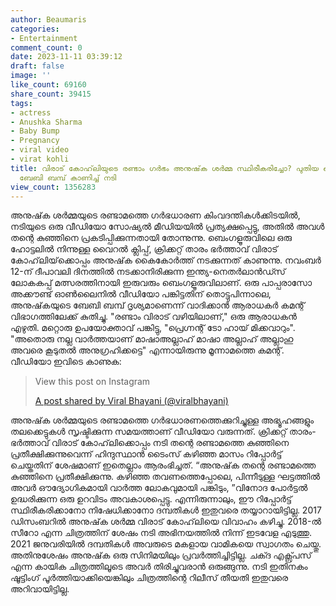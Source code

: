 ```yaml
---
author: Beaumaris
categories:
- Entertainment
comment_count: 0
date: 2023-11-11 03:39:12
draft: false
image: ''
like_count: 69160
share_count: 39415
tags:
- actress
- Anushka Sharma
- Baby Bump
- Pregnancy
- viral video
- virat kohli
title: വിരാട് കോഹ്‌ലിയുടെ രണ്ടാം ഗർഭം അനുഷ്‌ക ശർമ്മ സ്ഥിരീകരിച്ചോ? പുതിയ വൈറൽ വീഡിയോയിൽ
  ബേബി ബമ്പ് കാണിച്ച് നടി
view_count: 1356283
---
```


അനുഷ്‌ക ശർമ്മയുടെ രണ്ടാമത്തെ ഗർഭധാരണ കിംവദന്തികൾക്കിടയിൽ, നടിയുടെ ഒരു വീഡിയോ സോഷ്യൽ മീഡിയയിൽ പ്രത്യക്ഷപ്പെട്ടു, അതിൽ അവൾ തന്റെ കുഞ്ഞിനെ പ്രകടിപ്പിക്കുന്നതായി തോന്നുന്നു. ബെംഗളൂരുവിലെ ഒരു ഹോട്ടലിൽ നിന്നുള്ള വൈറൽ ക്ലിപ്പ്, ക്രിക്കറ്റ് താരം ഭർത്താവ് വിരാട് കോഹ്‌ലിയ്‌ക്കൊപ്പം അനുഷ്‌ക കൈകോർത്ത് നടക്കുന്നത് കാണുന്നു. നവംബർ 12-ന് ദീപാവലി ദിനത്തിൽ നടക്കാനിരിക്കുന്ന ഇന്ത്യ-നെതർലാൻഡ്സ് ലോകകപ്പ് മത്സരത്തിനായി ഇരുവരും ബെംഗളൂരുവിലാണ്. ഒരു പാപ്പരാസോ അക്കൗണ്ട് ഓൺലൈനിൽ വീഡിയോ പങ്കിട്ടതിന് തൊട്ടുപിന്നാലെ, അനുഷ്‌കയുടെ ബേബി ബമ്പ് ദൃശ്യമാണെന്ന് വാദിക്കാൻ ആരാധകർ കമന്റ് വിഭാഗത്തിലേക്ക് കുതിച്ചു. "രണ്ടാം വിരാട് വഴിയിലാണ്," ഒരു ആരാധകൻ എഴുതി. മറ്റൊരു ഉപയോക്താവ് പങ്കിട്ടു, "പ്രെഗ്നന്റ് ടോ ഹായ് മിക്കവാറും". "അതൊരു നല്ല വാർത്തയാണ് മാഷാഅല്ലാഹ് മാഷാ അല്ലാഹ് അല്ലാഹു അവരെ കൂടുതൽ അനുഗ്രഹിക്കട്ടെ" എന്നായിരുന്നു മൂന്നാമത്തെ കമന്റ്. വീഡിയോ ഇവിടെ കാണുക: 

> View this post on Instagram
> 
> [A post shared by Viral Bhayani (@viralbhayani)](https://www.instagram.com/reel/Czb83qsSEFO/?utm_source=ig_embed&utm_campaign=loading)

അനുഷ്‌ക ശർമ്മയുടെ രണ്ടാമത്തെ ഗർഭധാരണത്തെക്കുറിച്ചുള്ള അഭ്യൂഹങ്ങളും തലക്കെട്ടുകൾ സൃഷ്ടിക്കുന്ന സമയത്താണ് വീഡിയോ വരുന്നത്. ക്രിക്കറ്റ് താരം-ഭർത്താവ് വിരാട് കോഹ്‌ലിക്കൊപ്പം നടി തന്റെ രണ്ടാമത്തെ കുഞ്ഞിനെ പ്രതീക്ഷിക്കുന്നുവെന്ന് ഹിന്ദുസ്ഥാൻ ടൈംസ് കഴിഞ്ഞ മാസം റിപ്പോർട്ട് ചെയ്തതിന് ശേഷമാണ് ഇതെല്ലാം ആരംഭിച്ചത്. “അനുഷ്‌ക തന്റെ രണ്ടാമത്തെ കുഞ്ഞിനെ പ്രതീക്ഷിക്കുന്നു. കഴിഞ്ഞ തവണത്തെപ്പോലെ, പിന്നീടുള്ള ഘട്ടത്തിൽ അവർ ഔദ്യോഗികമായി വാർത്ത ലോകവുമായി പങ്കിടും, ”വിനോദ പോർട്ടൽ ഉദ്ധരിക്കുന്ന ഒരു ഉറവിടം അവകാശപ്പെട്ടു. എന്നിരുന്നാലും, ഈ റിപ്പോർട്ട് സ്ഥിരീകരിക്കാനോ നിഷേധിക്കാനോ ദമ്പതികൾ ഇതുവരെ തയ്യാറായിട്ടില്ല. 2017 ഡിസംബറിൽ അനുഷ്‌ക ശർമ്മ വിരാട് കോഹ്‌ലിയെ വിവാഹം കഴിച്ചു. 2018-ൽ സീറോ എന്ന ചിത്രത്തിന് ശേഷം നടി അഭിനയത്തിൽ നിന്ന് ഇടവേള എടുത്തു. 2021 ജനുവരിയിൽ ദമ്പതികൾ അവരുടെ മകളായ വാമികയെ സ്വാഗതം ചെയ്തു. അതിനുശേഷം അനുഷ്‌ക ഒരു സിനിമയിലും പ്രവർത്തിച്ചിട്ടില്ല. ചക്ദ എക്സ്പ്രസ് എന്ന കായിക ചിത്രത്തിലൂടെ അവർ തിരിച്ചുവരാൻ ഒരുങ്ങുന്നു. നടി ഇതിനകം ഷൂട്ടിംഗ് പൂർത്തിയാക്കിയെങ്കിലും ചിത്രത്തിന്റെ റിലീസ് തീയതി ഇതുവരെ അറിവായിട്ടില്ല.